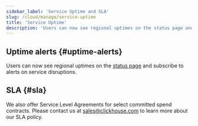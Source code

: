 ```yaml
---
sidebar_label: 'Service Uptime and SLA'
slug: /cloud/manage/service-uptime
title: 'Service Uptime'
description: 'Users can now see regional uptimes on the status page and subscribe to alerts on service disruptions.'
---
```


## Uptime alerts {#uptime-alerts}

Users can now see regional uptimes on the [status page](https://status.clickhouse.com/) and subscribe to alerts on service disruptions.

## SLA {#sla}

We also offer Service Level Agreements for select committed spend contracts. Please contact us at [sales@clickhouse.com](mailto:sales@clickhouse.com) to learn more about our SLA policy.
